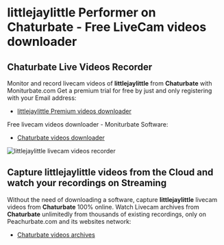 # littlejaylittle Performer on Chaturbate - Free LiveCam videos downloader

## Chaturbate Live Videos Recorder

Monitor and record livecam videos of **littlejaylittle** from **Chaturbate** with Moniturbate.com
Get a premium trial for free by just and only registering with your Email address:
* [littlejaylittle Premium videos downloader](https://moniturbate.com/request-demo-licence-key.html)

Free livecam videos downloader - Moniturbate Software:
* [Chaturbate videos downloader](https://moniturbate.com/moniturbate-download-software.html)

![littlejaylittle livecam videos recorder](https://peachurnet.com/templates/moniturbate-software.png)


## Capture littlejaylittle videos from the Cloud and watch your recordings on Streaming

Without the need of downloading a software, capture **littlejaylittle** livecam videos from **Chaturbate** 100% online.
Watch Livecam archives from **Chaturbate** unlimitedly from thousands of existing recordings, only on Peachurbate.com and its websites network:
* [Chaturbate videos archives](https://peachurnet.com/)